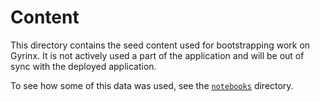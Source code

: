 # Content

This directory contains the seed content used for bootstrapping work on Gyrinx. It is not actively used a part of the application and will be out of sync with the deployed application.

To see how some of this data was used, see the [`notebooks`](../notebooks/) directory.
